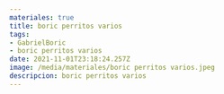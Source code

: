 ```yaml
---
materiales: true
title: boric perritos varios
tags:
- GabrielBoric
- boric perritos varios
date: 2021-11-01T23:18:24.257Z
image: /media/materiales/boric perritos varios.jpeg
descripcion: boric perritos varios
---
```

